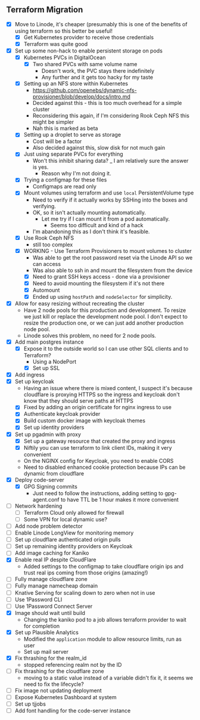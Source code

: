 ## Terraform Migration

- [x] Move to Linode, it's cheaper (presumably this is one of the benefits of using terraform so this better be useful!
    - [x] Get Kubernetes provider to receive those credentials 
    - [x] Terraform was quite good
- [x] Set up some non-hack to enable persistent storage on pods
    - [x] Kubernetes PVCs in DigitalOcean
        - [x] Two shared PVCs with same volume name
            - Doesn't work, the PVC stays there indefinitely
            - Any further and it gets too hacky for my taste
    - [x] Setting up an NFS store within Kubernetes
        - https://github.com/openebs/dynamic-nfs-provisioner/blob/develop/docs/intro.md
        - Decided against this - this is too much overhead for a simple cluster
        - Reconsidering this again, if I'm considering Rook Ceph NFS this might be simpler
        - Nah this is marked as beta
    - [x] Setting up a droplet to serve as storage
        - Cost will be a factor
        - Also decided against this, slow disk for not much gain
    - [x] Just using separate PVCs for everything
        - Won't this inhibit sharing data?
            _ I am relatively sure the answer is yes.
            - Reason why I'm not doing it.
    - [x] Trying a configmap for these files
        - Configmaps are read only
    - [x] Mount volumes using terraform and use `local` PersistentVolume type
        - Need to verify if it actually works by SSHing into the boxes and verifying.
        - OK, so it isn't actually mounting automatically.
            - Let me try if I can mount it from a pod automatically.
                - Seems too difficult and kind of a hack 
        - I'm abandoning this as I don't think it's feasible.
    - [x] Use Rook Ceph NFS 
        - still too complex 
    - [x] WORKING - Use Terraform Provisioners to mount volumes to cluster
        - Was able to get the root password reset via the Linode API so we can access 
        - Was also able to ssh in and mount the filesystem from the device
        - [x] Need to grant SSH keys access - done via a provisioner
        - [x] Need to avoid mounting the filesystem if it's not there
        - [x] Automount
        - [x] Ended up using `hostPath` and `nodeSelector` for simplicity.
- [x] Allow for easy resizing without recreating the cluster
    - Have 2 node pools for this production and development. To resize we just kill
      or replace the development node pool. I don't expect to resize the production 
      one, or we can just add another production node pool.
    - Linode solves this problem, no need for 2 node pools.
- [x] Add main postgres instance
    - [x] Expose it to the outside world so I can use other SQL clients and to Terraform?
        - Using a NodePort
        - [x] Set up SSL
- [x] Add ingress
- [x] Set up keycloak
    - Having an issue where there is mixed content, I suspect it's because cloudflare is 
      proxying HTTPS so the ingress and keycloak don't know that they should serve 
      paths at HTTPS
    - [x] Fixed by adding an origin certificate for nginx ingress to use
    - [x] Authenticate keycloak provider 
    - [x] Build custom docker image with keycloak themes
    - [x] Set up identity providers
- [x] Set up pgadmin with proxy
    - [x] Set up a gateway resource that created the proxy and ingress
    - [x] Niftily you can use terraform to link client IDs, making it very convenient 
    - On the NGINX config for Keycloak, you need to enable CORS 
    - Need to disabled enhanced cookie protection because IPs can be dynamic from cloudflare
- [x] Deploy code-server
    - [x] GPG Signing commits
        - Just need to follow the instructions, adding setting to gpg-agent.conf to 
          have TTL be 1 hour makes it more convenient
- [ ] Network hardening 
    - [ ] Terraform Cloud only allowed for firewall 
    - [ ] Some VPN for local dynamic use?
- [ ] Add node problem detector
- [ ] Enable Linode LongView for monitoring memory
- [ ] Set up cloudflare authenticated origin pulls
- [ ] Set up remaining identity providers on Keycloak 
- [ ] Add image caching for Kaniko
- [x] Enable real IP despite CloudFlare
    - Added settings to the configmap to take cloudflare origin ips and trust real ips coming from those origins (amazing!)
- [ ] Fully manage cloudflare zone
- [ ] Fully manage namecheap domain
- [ ] Knative Serving for scaling down to zero when not in use
- [ ] Use 1Password CLI
- [ ] Use 1Password Connect Server
- [x] Image should wait until build
    - Changing the kaniko pod to a job allows terraform provider to wait for completion
- [x] Set up Plausible Analytics 
    - Modified the `application` module to allow resource limits, run as user
    - Set up mail server
- [x] Fix thrashing for the realm_id
    - stopped referencing realm not by the ID
- [ ] Fix thrashing for the cloudflare zone
    - moving to a static value instead of a variable didn't fix it, it seems we need to fix the lifecycle? 
- [ ] Fix image not updating deployment
- [ ] Expose Kubernetes Dashboard at system
- [ ] Set up tjjobs
- [ ] Add font handling for the code-server instance
